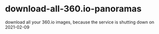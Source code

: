 # download-all-360.io-panoramas
download all your 360.io images, because the service is shutting down on 2021-02-09
